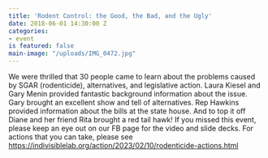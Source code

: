 ```yaml
---
title: 'Rodent Control: the Good, the Bad, and the Ugly'
date: 2018-06-01 14:30:00 Z
categories:
- event
is featured: false
main-image: "/uploads/IMG_0472.jpg"
---
```


We were thrilled that 30 people came to learn about the problems caused by SGAR (rodenticide), alternatives, and legislative action. Laura Kiesel and Gary Menin provided fantastic background information about the issue. Gary brought an excellent show and tell of alternatives. Rep Hawkins provided information about the bills at the state house. And to top it off Diane and her friend Rita brought a red tail hawk! If you missed this event, please keep an eye out on our FB page for the video and slide decks. For actions that you can take, please see https://indivisiblelab.org/action/2023/02/10/rodenticide-actions.html